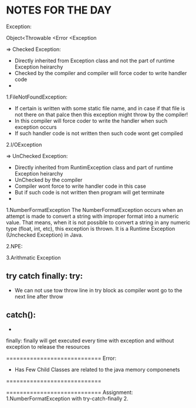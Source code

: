 NOTES FOR THE DAY
============================
Exception:

Object<Throwable <Error <Exception 

=> Checked Exception:
- Directly inherited from Exception class and not the part of runtime Exception heirarchy
- Checked by the compiler and compiler will force coder to write handler code
- 

1.FileNotFoundException:
- If certain is written with some static file name, and in case if that file is not there on that palce then this exception might throw by the compiler! 
- In this compiler will force coder to write the handler when such exception occurs
- If such handler code is not written then such code wont get compiled

2.I/OException


=> UnChecked Exception:
- Directly inherited from RuntimException class and part of runtime Exception heirarchy
- UnChecked by the compiler
- Compiler wont force to write handler code in this case
- But if such code is not written then program will get terminate
- 

1.NumberFormatException
The NumberFormatException occurs when an attempt is made to convert a string with improper format into a numeric value. That means, when it is not possible to convert a string in any numeric type (float, int, etc), this exception is thrown. It is a Runtime Exception (Unchecked Exception) in Java.

2.NPE:


3.Arithmatic Exception


try catch finally:
try:
- 
- We can not use tow throw line in try block as compiler wont go to the next line after throw

catch():
-
-

finally:
finally will get executed every time with exception and without exception to release the resources

============================
Error:
- Has Few Child Classes are related to the java memory componenets


============================





============================
Assignment:
1.NumberFormatException with try-catch-finally
2.
